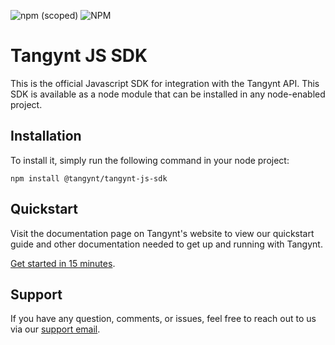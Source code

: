 ![npm (scoped)](https://img.shields.io/npm/v/@tangynt/tangynt-js-sdk)
![NPM](https://img.shields.io/npm/l/@tangynt/tangynt-js-sdk)

# Tangynt JS SDK

This is the official Javascript SDK for integration with the Tangynt API. This SDK is available as a node module that can be installed in any node-enabled project.

## Installation

To install it, simply run the following command in your node project:

```
npm install @tangynt/tangynt-js-sdk
```

## Quickstart

Visit the documentation page on Tangynt's website to view our quickstart guide and other documentation needed to get up and running with Tangynt.

[Get started in 15 minutes][quickstart].


## Support

If you have any question, comments, or issues, feel free to reach out to us via our [support email].

[quickstart]: https://tangynt.com/docs
[support email]: mailto:support@tangynt.com
